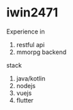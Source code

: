 # iwin2471

Experience in

1. restful api
2. mmorpg backend


stack 
1. java/kotlin
2. nodejs
3. vuejs
4. flutter
